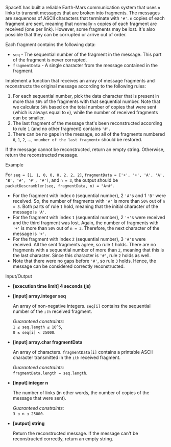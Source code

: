 
SpaceX has built a reliable Earth-Mars communication system that uses  `n`  links to transmit messages that are broken into fragments. The messages are sequences of ASCII characters that terminate with  `'#'`.  `n`  copies of each fragment are sent, meaning that normally  `n`  copies of each fragment are received (one per link). However, some fragments may be lost. It's also possible that they can be corrupted or arrive out of order.

Each fragment contains the following data:

-   `seq`  - The sequential number of the fragment in the message. This part of the fragment is never corrupted.
-   `fragmentData`  - A single character from the message contained in the fragment.

Implement a function that receives an array of message fragments and reconstructs the original message according to the following rules:

1.  For each sequential number, pick the data character that is present in more than  `50%`  of the fragments with that sequential number. Note that we calculate  `50%`  based on the total number of copies that were sent (which is always equal to  `n`), while the number of received fragments can be smaller.
2.  The last fragment of the message that's been reconstructed according to rule  `1`  (and no other fragment) contains  `'#'`.
3.  There can be no gaps in the message, so all of the fragments numbered  `0`,  `1`,  `2`, ...,  `<number of the last fragment>`  should be restored.

If the message cannot be reconstructed, return an empty string. Otherwise, return the reconstructed message.

Example

For  `seq = [1, 1, 0, 0, 0, 2, 2, 2]`,  `fragmentData = ['+', '+', 'A', 'A', 'B', '#', '#', '#']`, and  `n = 3`, the output should be  
`packetDescrambler(seq, fragmentData, n) = "A+#"`.

-   For the fragment with index  `0`  (sequential number), 2  `'A'`s and 1  `'B'`  were received. So, the number of fragments with  `'A'`  is more than  `50%`  out of  `n = 3`. Both parts of rule  `1`  hold, meaning that the initial character of the message is  `'A'`.
-   For the fragment with index  `1`  (sequential number), 2  `'+'`s were received and the third fragment was lost. Again, the number of fragments with  `'+'`  is more than  `50%`  out of  `n = 3`. Therefore, the next character of the message is  `'+'`.
-   For the fragment with index  `2`  (sequential number), 3  `'#'`s were received. All the sent fragments agree, so rule  `1`  holds. There are no fragments with a sequential number of more than  `2`, meaning that this is the last character. Since this character is  `'#'`, rule  `2`  holds as well.
-   Note that there were no gaps before  `'#'`, so rule  `3`  holds. Hence, the message can be considered correctly reconstructed.

Input/Output

-   **[execution time limit] 4 seconds (js)**

-   **[input] array.integer seq**

    An array of non-negative integers.  `seq[i]`  contains the sequential number of the  `ith`  received fragment.

    _Guaranteed constraints:_  
    `1 ≤ seq.length ≤ 10^5`,  
    `0 ≤ seq[i] < 25000`.

-   **[input] array.char fragmentData**

    An array of characters.  `fragmentData[i]`  contains a printable ASCII character transmitted in the  `ith`  received fragment.

    _Guaranteed constraints:_  
    `fragmentData.length = seq.length`.

-   **[input] integer n**

    The number of links (in other words, the number of copies of the message that were sent).

    _Guaranteed constraints:_  
    `3 ≤ n ≤ 25000`.

-   **[output] string**

    Return the reconstructed message. If the message can't be reconstructed correctly, return an empty string.